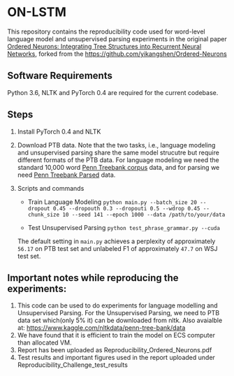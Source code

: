 # ON-LSTM

This repository contains the reproducibility code used for word-level language model and unsupervised parsing experiments in the original paper 
[Ordered Neurons: Integrating Tree Structures into Recurrent Neural Networks](https://arxiv.org/abs/1810.09536),
forked from the https://github.com/yikangshen/Ordered-Neurons 


## Software Requirements
Python 3.6, NLTK and PyTorch 0.4 are required for the current codebase.

## Steps

1. Install PyTorch 0.4 and NLTK

2. Download PTB data. Note that the two tasks, i.e., language modeling and unsupervised parsing share the same model 
strucutre but require different formats of the PTB data. For language modeling we need the standard 10,000 word 
[Penn Treebank corpus](https://github.com/pytorch/examples/tree/75e435f98ab7aaa7f82632d4e633e8e03070e8ac/word_language_model/data/penn) data, 
and for parsing we need [Penn Treebank Parsed](https://catalog.ldc.upenn.edu/LDC99T42) data.

3. Scripts and commands

  	+  Train Language Modeling
  	```python main.py --batch_size 20 --dropout 0.45 --dropouth 0.3 --dropouti 0.5 --wdrop 0.45 --chunk_size 10 --seed 141 --epoch 1000 --data /path/to/your/data```

  	+ Test Unsupervised Parsing
    ```python test_phrase_grammar.py --cuda```
    
    The default setting in `main.py` achieves a perplexity of approximately `56.17` on PTB test set 
    and unlabeled F1 of approximately `47.7` on WSJ test set.

## Important notes while reproducing the experiments:
1. This code can be used to do experiments for language modelling and Unsupervised Parsing. For the Unsupervised Parsing, we need to PTB data set which(only 5% it) can be downloaded from nltk. Also avaialble at: https://www.kaggle.com/nltkdata/penn-tree-bank/data
2. We have found that it is efficient to train the model on ECS computer than allocated VM.
3. Report has been uploaded as Reproducibility_Ordered_Neurons.pdf
4. Test results and important figures used in the report uploaded under Reproducibility_Challenge_test_results
